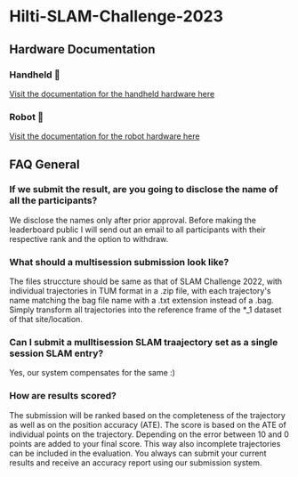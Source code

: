 # Hilti-SLAM-Challenge-2023


## Hardware Documentation
### Handheld 🎥
[Visit the documentation for the handheld hardware here](documentation/hardware/Handheld.md)


### Robot 🤖
[Visit the documentation for the robot hardware here](documentation/hardware/Robot.md)

## FAQ General

### If we submit the result, are you going to disclose the name of all the participants?
We disclose the names only after prior approval. Before making the leaderboard public I will send out an email to all participants with their respective rank and the option to withdraw.

### What should a multisession submission look like?
The files struccture should be same as that of SLAM Challenge 2022, with individual trajectories in TUM format in a .zip file, with each trajectory's name matching the bag file name with a .txt extension instead of a .bag.
Simply transform all trajectories into the reference frame of the *_1 dataset of that site/location.

### Can I submit a mulltisession SLAM traajectory set as a single session SLAM entry?
Yes, our system compensates for the same :)

### How are results scored?
The submission will be ranked based on the completeness of the trajectory as well as on the position accuracy (ATE). The score is based on the ATE of individual points on the trajectory. Depending on the error between 10 and 0 points are added to your final score. This way also incomplete trajectories can be included in the evaluation. You always can submit your current results and receive an accuracy report using our submission system.

